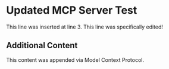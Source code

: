 # Updated MCP Server Test


This line was inserted at line 3.
This line was specifically edited!

## Additional Content

This content was appended via Model Context Protocol.